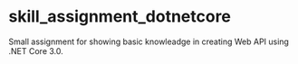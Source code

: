 # skill_assignment_dotnetcore
Small assignment for showing basic knowleadge in creating Web API using .NET Core 3.0.
